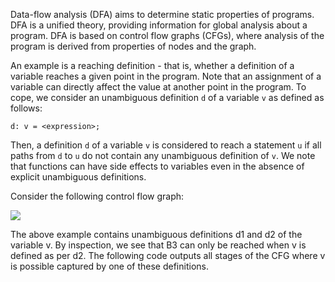Data-flow analysis (DFA) aims to determine static properties of programs. DFA is a unified theory, providing information for global analysis about a program. DFA is based on control flow graphs (CFGs), where analysis of the program is derived from properties of nodes and the graph.

An example is a reaching definition - that is, whether a definition of a variable reaches a given point in the program. Note that an assignment of a variable can directly affect the value at another point in the program. To cope, we consider an unambiguous definition `d` of a variable `v` as defined as follows:

```
d: v = <expression>;
```

Then, a definition `d` of a variable `v` is considered to reach a statement `u` if all paths from `d` to `u` do not contain any unambiguous definition of `v`. We note that functions can have side effects to variables even in the absence of explicit unambiguous definitions.

Consider the following control flow graph:

![](04/graph.jpg)

The above example contains unambiguous definitions d1 and d2 of the variable v. By inspection, we see that B3 can only be reached when v is defined as per d2. The following code outputs all stages of the CFG where v is possible captured by one of these definitions.
